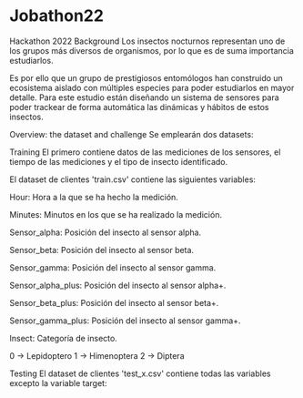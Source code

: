 # Jobathon22
Hackathon 2022
Background
Los insectos nocturnos representan uno de los grupos más diversos de organismos, por lo que es de suma importancia estudiarlos.

Es por ello que un grupo de prestigiosos entomólogos han construido un ecosistema aislado con múltiples especies para poder estudiarlos en mayor detalle. Para este estudio están diseñando un sistema de sensores para poder trackear de forma automática las dinámicas y hábitos de estos insectos.

Overview: the dataset and challenge
Se emplearán dos datasets:

Training
El primero contiene datos de las mediciones de los sensores, el tiempo de las mediciones y el tipo de insecto identificado.


El dataset de clientes 'train.csv' contiene las siguientes variables:

Hour: Hora a la que se ha hecho la medición.

Minutes: Minutos en los que se ha realizado la medición.

Sensor_alpha: Posición del insecto al sensor alpha.

Sensor_beta: Posición del insecto al sensor beta.

Sensor_gamma: Posición del insecto al sensor gamma.

Sensor_alpha_plus: Posición del insecto al sensor alpha+.

Sensor_beta_plus: Posición del insecto al sensor beta+.

Sensor_gamma_plus: Posición del insecto al sensor gamma+.

Insect: Categoría de insecto.

0 -> Lepidoptero
1 -> Himenoptera
2 -> Diptera


Testing
El dataset de clientes 'test_x.csv' contiene todas las variables excepto la variable target:



